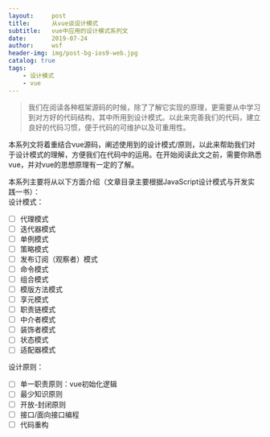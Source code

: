 ```yaml
---
layout:     post
title:      从vue谈设计模式
subtitle:   vue中应用的设计模式系列文
date:       2019-07-24
author:     wsf
header-img: img/post-bg-ios9-web.jpg
catalog: true
tags:
    - 设计模式
    - vue
---
```


> 我们在阅读各种框架源码的时候，除了了解它实现的原理，更需要从中学习到对方好的代码结构，其中所用到设计模式。以此来完善我们的代码，建立良好的代码习惯，便于代码的可维护以及可重用性。

本系列文将着重结合vue源码，阐述使用到的设计模式/原则，以此来帮助我们对于设计模式的理解，方便我们在代码中的运用。在开始阅读此文之前，需要你熟悉vue，并对vue的思想原理有一定的了解。

本系列主要将从以下方面介绍（文章目录主要根据JavaScript设计模式与开发实践一书）：  
设计模式：
- [ ] 代理模式
- [ ] 迭代器模式
- [ ] 单例模式
- [ ] 策略模式
- [ ] 发布订阅（观察者）模式
- [ ] 命令模式
- [ ] 组合模式
- [ ] 模版方法模式
- [ ] 享元模式
- [ ] 职责链模式
- [ ] 中介者模式
- [ ] 装饰者模式
- [ ] 状态模式
- [ ] 适配器模式

设计原则：
- [ ] 单一职责原则：vue初始化逻辑
- [ ] 最少知识原则
- [ ] 开放-封闭原则
- [ ] 接口/面向接口编程
- [ ] 代码重构
